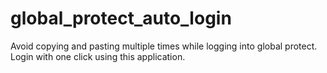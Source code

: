 # global_protect_auto_login
Avoid copying and pasting multiple times while logging into global protect. Login with one click using this application.
